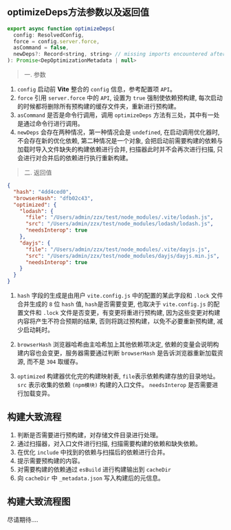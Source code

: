 ## optimizeDeps方法参数以及返回值

```js
export async function optimizeDeps(
  config: ResolvedConfig,
  force = config.server.force,
  asCommand = false,
  newDeps?: Record<string, string> // missing imports encountered after server has started
): Promise<DepOptimizationMetadata | null>
```
> 一. 参数

1. `config` 启动前 **Vite** 整合的 `config` 信息，参考配置项 `API`。
2. `force` 引用 `server.force` 中的 `API`, 设置为 `true` 强制使依赖预构建, 每次启动的时候都将删除所有预构建的缓存文件夹，重新进行预构建。
3. `asCommand` 是否是命令行调用，调用 `optimizeDeps` 方法有三处，其中有一处是通过命令行进行调用。
4. `newDeps` 会存在两种情况，第一种情况会是 `undefined`, 在启动调用优化器时, 不会存在新的优化依赖, 第二种情况是一个对象, 会把启动前需要构建的依赖与加载时导入文件缺失的构建依赖进行合并, 扫描器此时并不会再次进行扫描, 只会进行对合并后的依赖进行执行重新构建。

> 二. 返回值

```json
{
  "hash": "4dd4ced0",
  "browserHash": "dfb02c43",
  "optimized": {
    "lodash": {
      "file": "/Users/admin/zzx/test/node_modules/.vite/lodash.js",
      "src": "/Users/admin/zzx/test/node_modules/lodash/lodash.js",
      "needsInterop": true
    },
    "dayjs": {
      "file": "/Users/admin/zzx/test/node_modules/.vite/dayjs.js",
      "src": "/Users/admin/zzx/test/node_modules/dayjs/dayjs.min.js",
      "needsInterop": true
    }
  }
}
```

1. `hash` 字段的生成是由用户 `vite.config.js` 中的配置的某此字段和 `.lock` 文件合并生成的 `8` 位 `hash` 值, `hash`是否需要变更, 也取决于 `vite.config.js` 的配置文件和 `.lock` 文件是否变更，有变更将重进行预构建, 因为这些变更对构建内容将产生不符合预期的结果, 否则将跳过预构建，以免不必要重新预构建, 减少启动耗时。

2. `browserHash` 浏览器哈希由主哈希加上其他依赖项决定, 依赖的变量会说明构建内容也会变更，服务器需要通过判断 `browserHash` 是告诉浏览器重新加载资源, 而不是 `304` 取缓存。

3. `optimized` 构建器优化完的构建映射表, `file`表示依赖构建存放的目录地址。 `src` 表示收集的依赖 `(npm模块)` 构建的入口文件。 `needsInterop` 是否需要进行加载变异。


## 构建大致流程

1. 判断是否需要进行预构建，对存储文件目录进行处理。
2. 通过扫描器，对入口文件进行扫描, 扫描需要构建的依赖和缺失依赖。
3. 在优化 `include` 中找到的依赖与扫描后的依赖进行合并。
4. 提示需要预构建的内容。
5. 对需要构建的依赖通过 `esBuild` 进行构建输出到 `cacheDir`
6. 向 `cacheDir` 中 `_metadata.json` 写入构建后的元信息。


## 构建大致流程图
尽请期待....